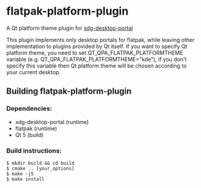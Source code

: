 # flatpak-platform-plugin

A Qt platform theme plugin for [xdg-desktop-portal](http://github.com/flatpak/xdg-desktop-portal)

This plugin implements only desktop portals for flatpak, while leaving other implementation
to plugins provided by Qt itself. If you want to specify Qt platform theme, you need to
set QT_QPA_FLATPAK_PLATFORMTHEME variable (e.g. QT_QPA_FLATPAK_PLATFORMTHEME="kde"), if you
don't specify this variable then Qt platform theme will be chosen according to your current desktop.

## Building flatpak-platform-plugin

### Dependencies:
 - xdg-desktop-portal (runtime)
 - flatpak (runtime)
 - Qt 5 (build)

### Build instructions:
```
$ mkdir build && cd build
$ cmake .. [your_options]
$ make -j5
$ make install
```
